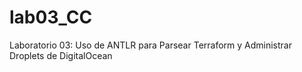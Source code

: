 # lab03_CC
Laboratorio 03: Uso de ANTLR para Parsear Terraform y Administrar Droplets de DigitalOcean
